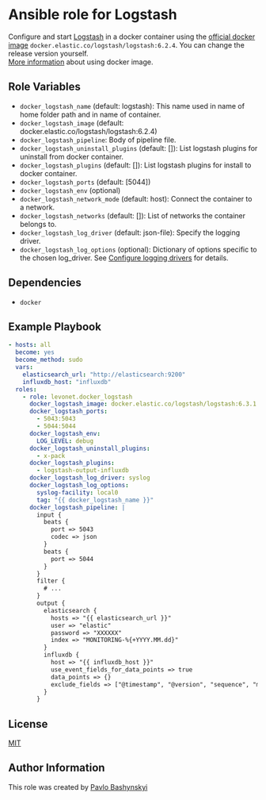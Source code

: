 # Ansible role for Logstash

Configure and start [Logstash](https://www.elastic.co/products/logstash)  in a docker container using the [official docker image](https://www.docker.elastic.co/#logstash) `docker.elastic.co/logstash/logstash:6.2.4`. You can change the release version yourself.  
[More information](https://www.elastic.co/guide/en/logstash/current/docker.html) about using docker image.

## Role Variables

- `docker_logstash_name` (default: logstash): This name used in name of home folder path and in name of container.
- `docker_logstash_image` (default: docker.elastic.co/logstash/logstash:6.2.4)
- `docker_logstash_pipeline`: Body of pipeline file.
- `docker_logstash_uninstall_plugins` (default: []): List logstash plugins for uninstall from docker container.
- `docker_logstash_plugins` (default: []): List logstash plugins for install to docker container.
- `docker_logstash_ports` (default: [5044])
- `docker_logstash_env` (optional)
- `docker_logstash_network_mode` (default: host): Connect the container to a network.
- `docker_logstash_networks` (default: []): List of networks the container belongs to.
- `docker_logstash_log_driver` (default: json-file): Specify the logging driver.
- `docker_logstash_log_options` (optional): Dictionary of options specific to the chosen log_driver. See [Configure logging drivers](https://docs.docker.com/engine/admin/logging/overview/) for details.

## Dependencies

- `docker`

## Example Playbook

```yaml
- hosts: all
  become: yes
  become_method: sudo
  vars:
    elasticsearch_url: "http://elasticsearch:9200"
    influxdb_host: "influxdb"
  roles:
    - role: levonet.docker_logstash
      docker_logstash_image: docker.elastic.co/logstash/logstash:6.3.1
      docker_logstash_ports:
        - 5043:5043
        - 5044:5044
      docker_logstash_env:
        LOG_LEVEL: debug
      docker_logstash_uninstall_plugins:
        - x-pack
      docker_logstash_plugins:
        - logstash-output-influxdb
      docker_logstash_log_driver: syslog
      docker_logstash_log_options:
        syslog-facility: local0
        tag: "{{ docker_logstash_name }}"
      docker_logstash_pipeline: |
        input {
          beats {
            port => 5043
            codec => json
          }
          beats {
            port => 5044
          }
        }
        filter {
          # ...
        }
        output {
          elasticsearch {
            hosts => "{{ elasticsearch_url }}"
            user => "elastic"
            password => "XXXXXX"
            index => "MONITORING-%{+YYYY.MM.dd}"
          }
          influxdb {
            host => "{{ influxdb_host }}"
            use_event_fields_for_data_points => true
            data_points => {}
            exclude_fields => ["@timestamp", "@version", "sequence", "message"]
          }
        }

```

## License

[MIT](https://opensource.org/licenses/MIT)

## Author Information

This role was created by [Pavlo Bashynskyi](https://github.com/levonet)
